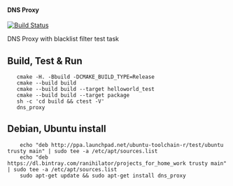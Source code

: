 #### DNS Proxy

[![Build Status](https://travis-ci.org/Ranihilator/dns_proxy.svg?branch=master)](https://travis-ci.org/Ranihilator/dns_proxy)

DNS Proxy with blacklist filter test task

## Build, Test & Run
```shell
   cmake -H. -Bbuild -DCMAKE_BUILD_TYPE=Release
   cmake --build build
   cmake --build build --target helloworld_test
   cmake --build build --target package
   sh -c 'cd build && ctest -V'
   dns_proxy
```

## Debian, Ubuntu install
```shell
    echo "deb http://ppa.launchpad.net/ubuntu-toolchain-r/test/ubuntu trusty main" | sudo tee -a /etc/apt/sources.list
    echo "deb https://dl.bintray.com/ranihilator/projects_for_home_work trusty main" | sudo tee -a /etc/apt/sources.list
    sudo apt-get update && sudo apt-get install dns_proxy
```
